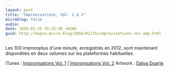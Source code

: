 ```yaml
---
layout: post
title: "Improvisations, Vol. 1 & 2"
microblog: false
audio: 
date: 2016-02-25 15:25:50 +0200
guid: http://kapsa.micro.blog/2016/02/25/improvisations-vol-amp.html
---
```

Les 100 impromptus d'une minute, enregistrés en 2012, sont maintenant disponibles en deux volumes sur les plateformes habituelles.

iTunes : <a href="https://itunes.apple.com/fr/album/improvisations-vol.-1/id1087709251">Improvisations Vol. 1</a> | <a href="https://itunes.apple.com/fr/album/improvisations-vol.-2/id1087684813">Improvisations Vol. 2</a>
Artwork : <a href="http://www.dalva-duarte.com">Dalva Duarte</a>
